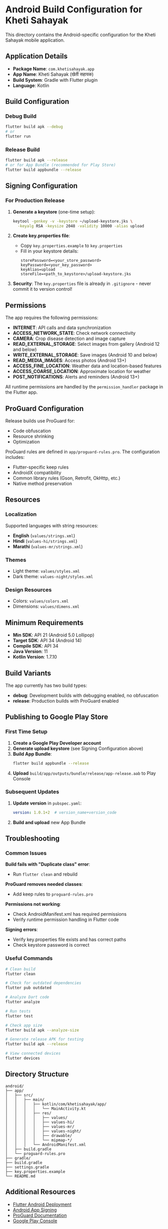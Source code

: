 # Android Build Configuration for Kheti Sahayak

This directory contains the Android-specific configuration for the Kheti Sahayak mobile application.

## Application Details

- **Package Name**: `com.khetisahayak.app`
- **App Name**: Kheti Sahayak (खेती सहायक)
- **Build System**: Gradle with Flutter plugin
- **Language**: Kotlin

## Build Configuration

### Debug Build
```bash
flutter build apk --debug
# or
flutter run
```

### Release Build
```bash
flutter build apk --release
# or for App Bundle (recommended for Play Store)
flutter build appbundle --release
```

## Signing Configuration

### For Production Release

1. **Generate a keystore** (one-time setup):
   ```bash
   keytool -genkey -v -keystore ~/upload-keystore.jks \
     -keyalg RSA -keysize 2048 -validity 10000 -alias upload
   ```

2. **Create key.properties file**:
   - Copy `key.properties.example` to `key.properties`
   - Fill in your keystore details:
     ```properties
     storePassword=<your_store_password>
     keyPassword=<your_key_password>
     keyAlias=upload
     storeFile=<path_to_keystore>/upload-keystore.jks
     ```

3. **Security**: The `key.properties` file is already in `.gitignore` - never commit it to version control!

## Permissions

The app requires the following permissions:

- **INTERNET**: API calls and data synchronization
- **ACCESS_NETWORK_STATE**: Check network connectivity
- **CAMERA**: Crop disease detection and image capture
- **READ_EXTERNAL_STORAGE**: Select images from gallery (Android 12 and below)
- **WRITE_EXTERNAL_STORAGE**: Save images (Android 10 and below)
- **READ_MEDIA_IMAGES**: Access photos (Android 13+)
- **ACCESS_FINE_LOCATION**: Weather data and location-based features
- **ACCESS_COARSE_LOCATION**: Approximate location for weather
- **POST_NOTIFICATIONS**: Alerts and reminders (Android 13+)

All runtime permissions are handled by the `permission_handler` package in the Flutter app.

## ProGuard Configuration

Release builds use ProGuard for:
- Code obfuscation
- Resource shrinking
- Optimization

ProGuard rules are defined in `app/proguard-rules.pro`. The configuration includes:
- Flutter-specific keep rules
- AndroidX compatibility
- Common library rules (Gson, Retrofit, OkHttp, etc.)
- Native method preservation

## Resources

### Localization
Supported languages with string resources:
- **English** (`values/strings.xml`)
- **Hindi** (`values-hi/strings.xml`)
- **Marathi** (`values-mr/strings.xml`)

### Themes
- Light theme: `values/styles.xml`
- Dark theme: `values-night/styles.xml`

### Design Resources
- Colors: `values/colors.xml`
- Dimensions: `values/dimens.xml`

## Minimum Requirements

- **Min SDK**: API 21 (Android 5.0 Lollipop)
- **Target SDK**: API 34 (Android 14)
- **Compile SDK**: API 34
- **Java Version**: 11
- **Kotlin Version**: 1.7.10

## Build Variants

The app currently has two build types:
- **debug**: Development builds with debugging enabled, no obfuscation
- **release**: Production builds with ProGuard enabled

## Publishing to Google Play Store

### First Time Setup

1. **Create a Google Play Developer account**
2. **Generate upload keystore** (see Signing Configuration above)
3. **Build App Bundle**:
   ```bash
   flutter build appbundle --release
   ```
4. **Upload** `build/app/outputs/bundle/release/app-release.aab` to Play Console

### Subsequent Updates

1. **Update version** in `pubspec.yaml`:
   ```yaml
   version: 1.0.1+2  # version_name+version_code
   ```
2. **Build and upload** new App Bundle

## Troubleshooting

### Common Issues

**Build fails with "Duplicate class" error**:
- Run `flutter clean` and rebuild

**ProGuard removes needed classes**:
- Add keep rules to `proguard-rules.pro`

**Permissions not working**:
- Check AndroidManifest.xml has required permissions
- Verify runtime permission handling in Flutter code

**Signing errors**:
- Verify key.properties file exists and has correct paths
- Check keystore password is correct

### Useful Commands

```bash
# Clean build
flutter clean

# Check for outdated dependencies
flutter pub outdated

# Analyze Dart code
flutter analyze

# Run tests
flutter test

# Check app size
flutter build apk --analyze-size

# Generate release APK for testing
flutter build apk --release

# View connected devices
flutter devices
```

## Directory Structure

```
android/
├── app/
│   ├── src/
│   │   ├── main/
│   │   │   ├── kotlin/com/khetisahayak/app/
│   │   │   │   └── MainActivity.kt
│   │   │   ├── res/
│   │   │   │   ├── values/
│   │   │   │   ├── values-hi/
│   │   │   │   ├── values-mr/
│   │   │   │   ├── values-night/
│   │   │   │   ├── drawable/
│   │   │   │   └── mipmap-*/
│   │   │   └── AndroidManifest.xml
│   ├── build.gradle
│   └── proguard-rules.pro
├── gradle/
├── build.gradle
├── settings.gradle
├── key.properties.example
└── README.md
```

## Additional Resources

- [Flutter Android Deployment](https://docs.flutter.dev/deployment/android)
- [Android App Signing](https://developer.android.com/studio/publish/app-signing)
- [ProGuard Documentation](https://www.guardsquare.com/manual/home)
- [Google Play Console](https://play.google.com/console)
